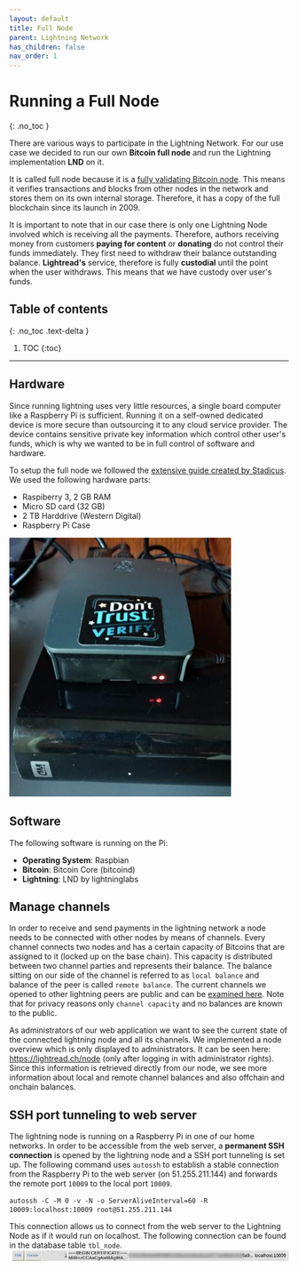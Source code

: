 ```yaml
---
layout: default
title: Full Node
parent: Lightning Network
has_children: false
nav_order: 1
---
```

# Running a Full Node
{: .no_toc }

There are various ways to participate in the Lightning Network. For our use case we decided to run our own **Bitcoin full node** and run the Lightning implementation **LND** on it.

It is called full node because it is a [fully validating Bitcoin node](https://bitcoin.org/en/full-node). This means it verifies transactions and blocks from other nodes in the network and stores them on its own internal storage. Therefore, it has a copy of the full blockchain since its launch in 2009.

It is important to note that in our case there is only one Lightning Node involved which is receiving all the payments. Therefore, authors receiving money from customers **paying for content** or **donating** do not control their funds immediately. They first need to withdraw their balance outstanding balance. **Lightread's** service, therefore is fully **custodial** until the point when the user withdraws. This means that we have custody over user's funds.

## Table of contents
{: .no_toc .text-delta }

1. TOC
{:toc}

---

## Hardware
Since running lightning uses very little resources, a single board computer like a Raspberry Pi is sufficient. Running it on a self-owned dedicated device is more secure than outsourcing it to any cloud service provider. The device contains sensitive private key information which control other user's funds, which is why we wanted to be in full control of software and hardware.

To setup the full node we followed the <a href="https://stadicus.github.io/RaspiBolt/" target="blank">extensive guide created by Stadicus</a>. We used the following hardware parts:
- Raspiberry 3, 2 GB RAM
- Micro SD card (32 GB)
- 2 TB Harddrive (Western Digital)
- Raspberry Pi Case

![Raspberry Pi](resources/raspibolt.jpeg)

## Software
The following software is running on the Pi:

- **Operating System**: Raspbian
- **Bitcoin**: Bitcoin Core (bitcoind)
- **Lightning**: LND by lightninglabs

## Manage channels
In order to receive and send payments in the lightning network a node needs to be connected with other nodes by means of channels. Every channel connects two nodes and has a certain capacity of Bitcoins that are assigned to it (locked up on the base chain). This capacity is distributed between two channel parties and represents their balance. The balance sitting on our side of the channel is referred to as `local balance` and balance of the peer is called `remote balance`. The current channels we opened to other lightning peers are public and can be <a href="https://1ml.com/node/02f2db91d9c63aeeff2b2661b5398e4146aeb2cdb10fa48e570a2c20a420072672" target="blank">examined here</a>. Note that for privacy reasons only `channel capacity` and no balances are known to the public.

As administrators of our web application we want to see the current state of the connected lightning node and all its channels. We implemented a node overview which is only displayed to administrators. It can be seen here: <a href="https://lightread.ch/node" target="blank">https://lightread.ch/node</a> (only after logging in with administrator rights). Since this information is retrieved directly from our node, we see more information about local and remote channel balances and also offchain and onchain balances.

## SSH port tunneling to web server
The lightning node is running on a Raspberry Pi in one of our home networks. In order to be accessible from the web server, a **permanent SSH connection** is opened by the lightning node and a SSH port tunneling is set up. The following command uses `autossh` to establish a stable connection from the Raspberry Pi to the web server (on 51.255.211.144) and forwards the remote port `10009` to the local port `10009`.
```
autossh -C -M 0 -v -N -o ServerAliveInterval=60 -R 10009:localhost:10009 root@51.255.211.144
```
This connection allows us to connect from the web server to the Lightning Node as if it would run on localhost. The following connection can be found in the database table `tbl_node`.
![Node Connection](resources/node.png)
